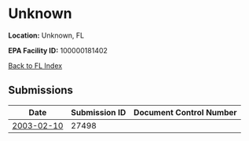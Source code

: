 # Unknown

**Location:** Unknown, FL

**EPA Facility ID:** 100000181402

[Back to FL Index](../../index.md)

## Submissions

| Date | Submission ID | Document Control Number |
|------|--------------|-------------------------|
| [2003-02-10](submissions/27498.md) | 27498 |  |
